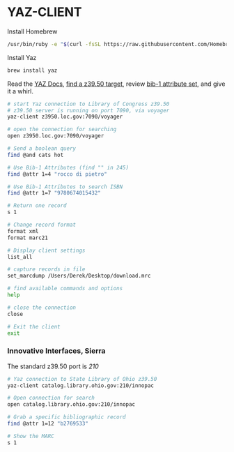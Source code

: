 YAZ-CLIENT
==========

Install Homebrew

```bash
/usr/bin/ruby -e "$(curl -fsSL https://raw.githubusercontent.com/Homebrew/install/master/install)"
```

Install Yaz

```bash
brew install yaz
```


Read the [YAZ Docs](http://www.indexdata.com/yaz/doc/), [find a z39.50 target](http://irspy.indexdata.com/), review [bib-1 attribute set](https://www.loc.gov/z3950/agency/defns/bib1.html), and give it a whirl.


```bash
# start Yaz connection to Library of Congress z39.50
# z39.50 server is running on port 7090, via voyager
yaz-client z3950.loc.gov:7090/voyager

# open the connection for searching
open z3950.loc.gov:7090/voyager

# Send a boolean query
find @and cats hot

# Use Bib-1 Attributes (find "" in 245)
find @attr 1=4 "rocco di pietro"

# Use Bib-1 Attributes to search ISBN
find @attr 1=7 "9780674015432"

# Return one record
s 1

# Change record format
format xml
format marc21

# Display client settings
list_all

# capture records in file
set_marcdump /Users/Derek/Desktop/download.mrc

# find available commands and options
help

# close the connection
close

# Exit the client
exit

```

### Innovative Interfaces, Sierra
The standard z39.50 port is *210*

```bash
# Yaz connection to State Library of Ohio z39.50
yaz-client catalog.library.ohio.gov:210/innopac

# Open connection for search
open catalog.library.ohio.gov:210/innopac

# Grab a specific bibliographic record
find @attr 1=12 "b2769533"

# Show the MARC
s 1
```

